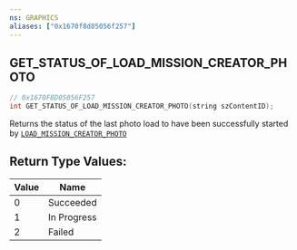 ```yaml
---
ns: GRAPHICS
aliases: ["0x1670f8d05056f257"]
---
```

## GET_STATUS_OF_LOAD_MISSION_CREATOR_PHOTO

```c
// 0x1670F8D05056F257
int GET_STATUS_OF_LOAD_MISSION_CREATOR_PHOTO(string szContentID);
```

Returns the status of the last photo load to have been successfully started by [`LOAD_MISSION_CREATOR_PHOTO`](#_0x4862437A486F91B0)

## Return Type Values:
| Value | Name |
| --- | --- |
| 0 | Succeeded |
| 1 | In Progress |
| 2 | Failed |

